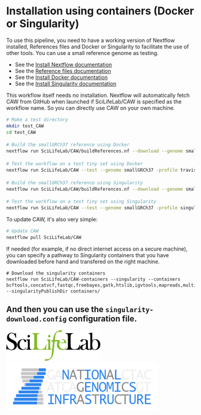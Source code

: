 # Installation using containers (Docker or Singularity)

To use this pipeline, you need to have a working version of Nextflow installed, References files and Docker or Singularity to facilitate the use of other tools. You can use a small reference genome as testing.

- See the [Install Nextflow documentation](https://github.com/SciLifeLab/NGI-NextflowDocs/blob/master/docs/INSTALL.md)
- See the [Reference files documentation](REFERENCES.md)
- See the [Install Docker documentation](https://docs.docker.com/engine/installation/linux/ubuntu/#install-docker)
- See the [Install Singularity documentation](http://singularity.lbl.gov/install-linux)

This workflow itself needs no installation. Nextflow will automatically fetch CAW from GitHub when launched if SciLifeLab/CAW is specified as the workflow name. So you can directly use CAW on your own machine.

```bash
# Make a test directory
mkdir test_CAW
cd test_CAW

# Build the smallGRCh37 reference using Docker
nextflow run SciLifeLab/CAW/buildReferences.nf --download --genome smallGRCh37 -profile travis

# Test the workflow on a test tiny set using Docker
nextflow run SciLifeLab/CAW --test --genome smallGRCh37 -profile travis

# Build the smallGRCh37 reference using Singularity
nextflow run SciLifeLab/CAW/buildReferences.nf --download --genome smallGRCh37 -profile singularityTest

# Test the workflow on a test tiny set using Singularity
nextflow run SciLifeLab/CAW --test --genome smallGRCh37 -profile singularityTest
```

To update CAW, it's also very simple:

```bash
# Update CAW
nextflow pull SciLifeLab/CAW
```

If needed (for example, if no direct internet access on a secure machine), you can specify a pathway to Singularity containers that you have downloaded before hand and transfered on the right machine.

```
# Download the singularity containers
nextflow run SciLifeLab/CAW-containers --singularity --containers bcftools,concatvcf,fastqc,freebayes,gatk,htslib,igvtools,mapreads,multiqc,picard,qualimap,runallelecount,runascat,runconvertallelecounts,runmanta,samtools,snpeffgrch37,snpeffgrch38,strelka,vepgrch37,vepgrch38 --singularityPublishDir containers/
```

And then you can use the `singularity-download.config` configuration file.
--------------------------------------------------------------------------------

[![](images/SciLifeLab_logo.png "SciLifeLab")][scilifelab-link] [![](images/NGI-final-small.png "NGI")][ngi-link]

[ngi-link]: https://ngisweden.scilifelab.se/
[scilifelab-link]: http://www.scilifelab.se/
